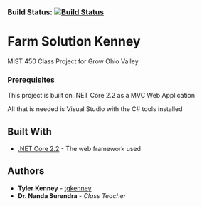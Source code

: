 ### Build Status: [![Build Status](https://drone.tgkenney.dev/api/badges/tgkenney/FarmSolutionKenney/status.svg)](https://drone.tgkenney.dev/tgkenney/FarmSolutionKenney)
# Farm Solution Kenney

MIST 450 Class Project for Grow Ohio Valley

### Prerequisites

This project is built on .NET Core 2.2 as a MVC Web Application

All that is needed is Visual Studio with the C# tools installed


## Built With

* [.NET Core 2.2](https://dotnet.microsoft.com/download/dotnet-core/2.2) - The web framework used


## Authors

* **Tyler Kenney** - [tgkenney](https://github.com/tgkenney)
* **Dr. Nanda Surendra** - *Class Teacher*

